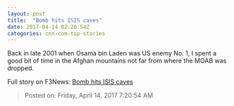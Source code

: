 ```yaml
---
layout: post
title:  "Bomb hits ISIS caves"
date: 2017-04-14 02:20:54Z
categories: cnn-com-top-stories
---
```


Back in late 2001 when Osama bin Laden was US enemy No. 1, I spent a good bit of time in the Afghan mountains not far from where the MOAB was dropped.


Full story on F3News: [Bomb hits ISIS caves](http://www.f3nws.com/n/VDERS)

> Posted on: Friday, April 14, 2017 7:20:54 AM
